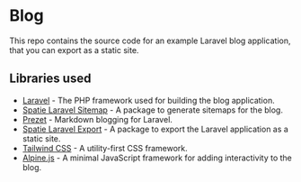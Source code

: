 # Blog

This repo contains the source code for an example Laravel blog application, that you can export as a static site.

## Libraries used

- [Laravel](https://laravel.com/) - The PHP framework used for building the blog application.
- [Spatie Laravel Sitemap](https://github.com/spatie/laravel-sitemap) - A package to generate sitemaps for the blog.
- [Prezet](https://prezet.com/) - Markdown blogging for Laravel.
- [Spatie Laravel Export](https://github.com/spatie/laravel-export) - A package to export the Laravel application as a static site.
- [Tailwind CSS](https://tailwindcss.com/) - A utility-first CSS framework.
- [Alpine.js](https://alpinejs.dev/) - A minimal JavaScript framework for adding interactivity to the blog.
